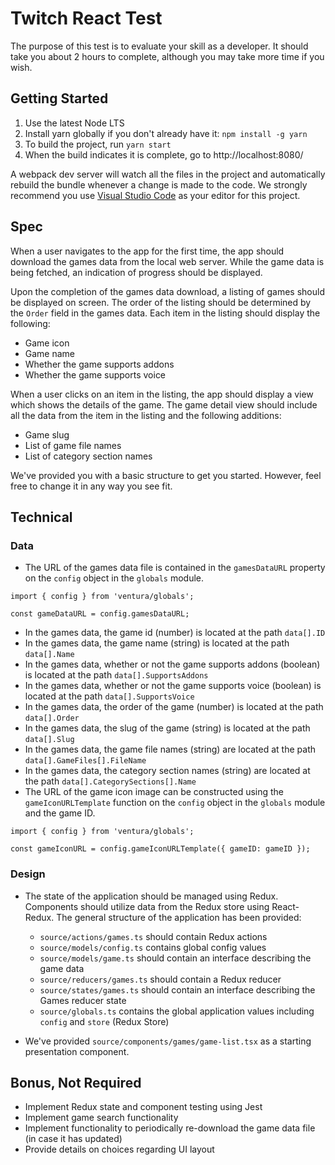 # Twitch React Test

The purpose of this test is to evaluate your skill as a developer. It should take you about 2 hours to complete, although you may take more time if you wish.

## Getting Started

1. Use the latest Node LTS
2. Install yarn globally if you don't already have it: `npm install -g yarn`
3. To build the project, run `yarn start`
4. When the build indicates it is complete, go to http://localhost:8080/

A webpack dev server will watch all the files in the project and automatically rebuild the bundle whenever a change is made to the code. We strongly recommend you use [Visual Studio Code](https://code.visualstudio.com/) as your editor for this project.

## Spec

When a user navigates to the app for the first time, the app should download the games data from the local web server. While the game data is being fetched, an indication of progress should be displayed.

Upon the completion of the games data download, a listing of games should be displayed on screen. The order of the listing should be determined by the `Order` field in the games data. Each item in the listing should display the following:

- Game icon
- Game name
- Whether the game supports addons
- Whether the game supports voice

When a user clicks on an item in the listing, the app should display a view which shows the details of the game. The game detail view should include all the data from the item in the listing and the following additions:

- Game slug
- List of game file names
- List of category section names

We've provided you with a basic structure to get you started. However, feel free to change it in any way you see fit.

## Technical

### Data
- The URL of the games data file is contained in the `gamesDataURL` property on the `config` object in the `globals` module.

```tsx
import { config } from 'ventura/globals';

const gameDataURL = config.gamesDataURL;
``` 

- In the games data, the game id (number) is located at the path `data[].ID`
- In the games data, the game name (string) is located at the path `data[].Name`
- In the games data, whether or not the game supports addons (boolean) is located at the path `data[].SupportsAddons`
- In the games data, whether or not the game supports voice (boolean) is located at the path `data[].SupportsVoice`
- In the games data, the order of the game (number) is located at the path `data[].Order`
- In the games data, the slug of the game (string) is located at the path `data[].Slug`
- In the games data, the game file names (string) are located at the path `data[].GameFiles[].FileName`
- In the games data, the category section names (string) are located at the path `data[].CategorySections[].Name`
- The URL of the game icon image can be constructed using the `gameIconURLTemplate` function on the `config` object in the `globals` module and the game ID.

```tsx
import { config } from 'ventura/globals';

const gameIconURL = config.gameIconURLTemplate({ gameID: gameID });
```

### Design

- The state of the application should be managed using Redux. Components should utilize data from the Redux store using React-Redux. The general structure of the application has been provided:

    - `source/actions/games.ts` should contain Redux actions
    - `source/models/config.ts` contains global config values
    - `source/models/game.ts` should contain an interface describing the game data
    - `source/reducers/games.ts` should contain a Redux reducer
    - `source/states/games.ts` should contain an interface describing the Games reducer state
    - `source/globals.ts` contains the global application values including `config` and `store` (Redux Store)

- We've provided `source/components/games/game-list.tsx` as a starting presentation component.

## Bonus, Not Required

- Implement Redux state and component testing using Jest
- Implement game search functionality
- Implement functionality to periodically re-download the game data file (in case it has updated)
- Provide details on choices regarding UI layout
